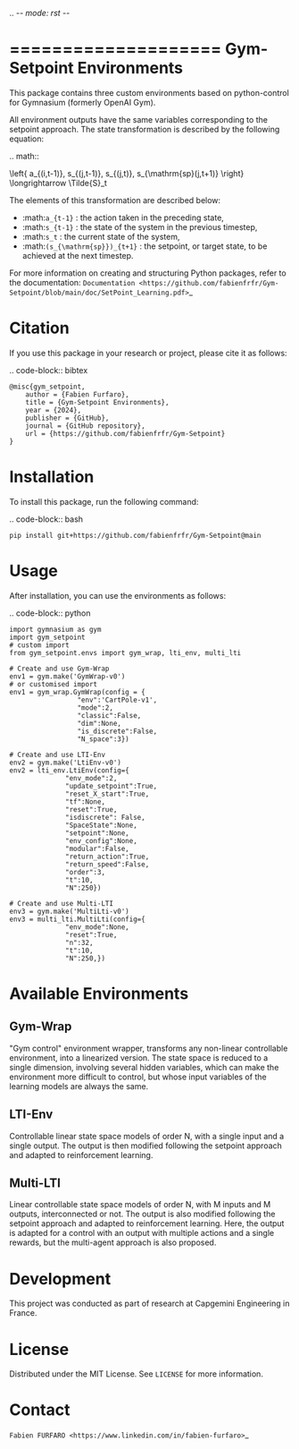 .. -*- mode: rst -*-

====================
Gym-Setpoint Environments
====================

This package contains three custom environments based on python-control for Gymnasium (formerly OpenAI Gym).

All environment outputs have the same variables corresponding to the setpoint approach. The state transformation is described by the following equation:

.. math::

   \left\{ a_{(i,t-1)}, s_{(j,t-1)}, s_{(j,t)}, s_{\mathrm{sp}(j,t+1)} \right\} \longrightarrow \Tilde{S}_t


The elements of this transformation are described below:

- :math:`a_{t-1}` : the action taken in the preceding state,
- :math:`s_{t-1}` : the state of the system in the previous timestep,
- :math:`s_t` : the current state of the system,
- :math:`(s_{\mathrm{sp}})_{t+1}` : the setpoint, or target state, to be achieved at the next timestep.


For more information on creating and structuring Python packages, refer to the documentation:
`Documentation <https://github.com/fabienfrfr/Gym-Setpoint/blob/main/doc/SetPoint_Learning.pdf>`_

Citation
========

If you use this package in your research or project, please cite it as follows:

.. code-block:: bibtex

    @misc{gym_setpoint,
        author = {Fabien Furfaro},
        title = {Gym-Setpoint Environments},
        year = {2024},
        publisher = {GitHub},
        journal = {GitHub repository},
        url = {https://github.com/fabienfrfr/Gym-Setpoint}
    }

Installation
============

To install this package, run the following command:

.. code-block:: bash

    pip install git+https://github.com/fabienfrfr/Gym-Setpoint@main

Usage
=====

After installation, you can use the environments as follows:

.. code-block:: python

    import gymnasium as gym
    import gym_setpoint
    # custom import
    from gym_setpoint.envs import gym_wrap, lti_env, multi_lti

    # Create and use Gym-Wrap
    env1 = gym.make('GymWrap-v0')
    # or customised import
    env1 = gym_wrap.GymWrap(config = {
                     "env":'CartPole-v1',
                     "mode":2,
                     "classic":False,
                     "dim":None,
                     "is_discrete":False,
                     "N_space":3})
    
    # Create and use LTI-Env
    env2 = gym.make('LtiEnv-v0')
    env2 = lti_env.LtiEnv(config={
                  "env_mode":2,
                  "update_setpoint":True,
                  "reset_X_start":True,
                  "tf":None,
                  "reset":True,
                  "isdiscrete": False,
                  "SpaceState":None,
                  "setpoint":None,
                  "env_config":None,
                  "modular":False,
                  "return_action":True,
                  "return_speed":False,
                  "order":3,
                  "t":10,
                  "N":250})
    
    # Create and use Multi-LTI
    env3 = gym.make('MultiLti-v0')
    env3 = multi_lti.MultiLti(config={
                  "env_mode":None,
                  "reset":True,
                  "n":32,
                  "t":10,
                  "N":250,})

Available Environments
======================

Gym-Wrap
------

"Gym control" environment wrapper, transforms any non-linear controllable environment, into a linearized version. The state space is reduced to a single dimension, involving several hidden variables, which can make the environment more difficult to control, but whose input variables of the learning models are always the same.

LTI-Env
------

Controllable linear state space models of order N, with a single input and a single output. The output is then modified following the setpoint approach and adapted to reinforcement learning.


Multi-LTI
------

Linear controllable state space models of order N, with M inputs and M outputs, interconnected or not. The output is also modified following the setpoint approach and adapted to reinforcement learning. Here, the output is adapted for a control with an output with multiple actions and a single rewards, but the multi-agent approach is also proposed.


Development
===========

This project was conducted as part of research at Capgemini Engineering in France.

License
=======

Distributed under the MIT License. See `LICENSE` for more information.

Contact
=======

`Fabien FURFARO <https://www.linkedin.com/in/fabien-furfaro>`_

